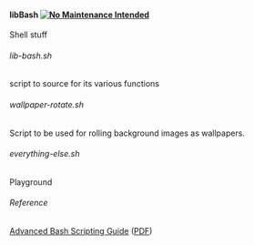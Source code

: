 #### libBash [![No Maintenance Intended](http://unmaintained.tech/badge.svg)](http://unmaintained.tech/)
Shell stuff

###### lib-bash.sh
script to source for its various functions

###### wallpaper-rotate.sh
Script to be used for rolling background images as wallpapers.

###### everything-else.sh
Playground

###### Reference
[Advanced Bash Scripting Guide](http://www.tldp.org/LDP/abs/html/abs-guide.html) ([PDF](http://www.tldp.org/LDP/abs/abs-guide.pdf))
